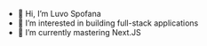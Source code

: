 - 👋 Hi, I’m Luvo Spofana
- 👀 I’m interested in building full-stack applications
- 🌱 I’m currently mastering Next.JS
